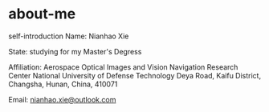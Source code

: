 # about-me
self-introduction
Name: Nianhao Xie

State: studying for my Master's Degress

Affiliation:
  Aerospace Optical Images and Vision Navigation Research Center
  National University of Defense Technology
  Deya Road, Kaifu District, Changsha, Hunan, China, 410071

Email: nianhao.xie@outlook.com
